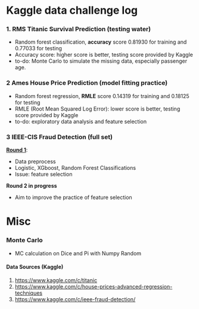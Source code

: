# Kaggle data challenge log
### 1. RMS Titanic Survival Prediction (testing water)
- Random forest classification, **accuracy** score 0.81930 for training and 0.77033 for testing
- Accuracy score: higher score is better, testing score provided by Kaggle
- to-do: Monte Carlo to simulate the missing data, especially passenger age.
### 2 Ames House Price Prediction (model fitting practice)
- Random forest regression, **RMLE** score 0.14319 for training and 0.18125 for testing 
- RMLE (Root Mean Squared Log Error): lower score is better, testing score provided by Kaggle
- to-do: exploratory data analysis and feature selection
### 3 IEEE-CIS Fraud Detection (full set)
[<b>Round 1</b>](https://github.com/er1czz/kaggle/blob/master/Fraud_Detection_fullset.ipynb): 
- Data preprocess
- Logistic, XGboost, Random Forest Classifications
- Issue: feature selection  

<b>Round 2 in progress </b>
- Aim to improve the practice of feature selection

# Misc
### Monte Carlo
- MC calculation on Dice and Pi with Numpy Random

#### Data Sources (Kaggle)  
1. https://www.kaggle.com/c/titanic  
2. https://www.kaggle.com/c/house-prices-advanced-regression-techniques  
3. https://www.kaggle.com/c/ieee-fraud-detection/  
